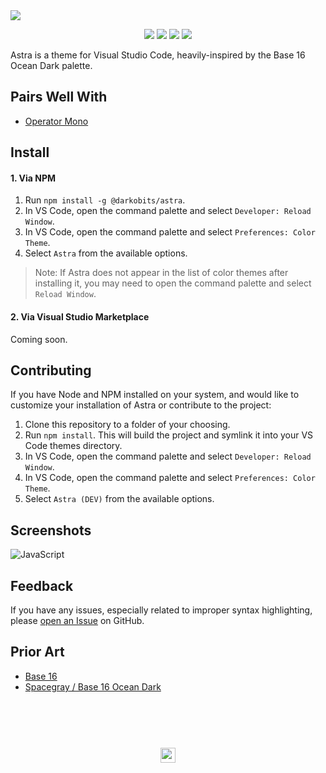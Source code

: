 <a href="#top" id="top">
  <img src="https://user-images.githubusercontent.com/441546/44255341-99bba280-a1ba-11e8-81b9-dcf669d42306.png" style="max-width: 100%">
</a>
<p align="center">
  <a href="https://www.npmjs.com/package/@darkobits/astra"><img src="https://img.shields.io/npm/v/@darkobits/astra.svg?style=flat-square"></a>
  <a href="https://travis-ci.com/github/darkobits/astra"><img src="https://img.shields.io/travis/com/darkobits/astra?style=flat-square"></a>
  <a href="https://david-dm.org/darkobits/astra"><img src="https://img.shields.io/david/darkobits/astra.svg?style=flat-square"></a>
  <a href="https://conventionalcommits.org"><img src="https://img.shields.io/badge/conventional%20commits-1.0.0-FB5E85.svg?style=flat-square"></a>
</p>

Astra is a theme for Visual Studio Code, heavily-inspired by the Base 16 Ocean Dark palette.

## Pairs Well With

- [Operator Mono](https://www.typography.com/fonts/operator/styles/)

## Install

#### 1. Via NPM

1. Run `npm install -g @darkobits/astra`.
2. In VS Code, open the command palette and select `Developer: Reload Window`.
2. In VS Code, open the command palette and select `Preferences: Color Theme`.
3. Select `Astra` from the available options.

> Note: If Astra does not appear in the list of color themes after installing
> it, you may need to open the command palette and select `Reload Window`.

#### 2. Via Visual Studio Marketplace

Coming soon.

## Contributing

If you have Node and NPM installed on your system, and would like to customize your installation of Astra or contribute to the project:

1. Clone this repository to a folder of your choosing.
2. Run `npm install`. This will build the project and symlink it into your VS Code themes directory.
3. In VS Code, open the command palette and select `Developer: Reload Window`.
4. In VS Code, open the command palette and select `Preferences: Color Theme`.
5. Select `Astra (DEV)` from the available options.

## Screenshots

![JavaScript](https://user-images.githubusercontent.com/441546/83979434-0be70500-a8c3-11ea-8eba-1c711f4b4e66.png)

## Feedback

If you have any issues, especially related to improper syntax highlighting, please [open an Issue](https://github.com/darkobits/astra/issues/new) on GitHub.

## Prior Art

* [Base 16](https://github.com/chriskempson/base16)
* [Spacegray / Base 16 Ocean Dark](https://github.com/ionutvmi/spacegray-vscode#base-16-ocean-dark)

## &nbsp;
<p align="center">
  <br>
  <img width="24" height="24" src="https://cloud.githubusercontent.com/assets/441546/25318539/db2f4cf2-2845-11e7-8e10-ef97d91cd538.png">
</p>
